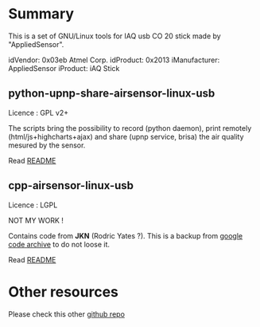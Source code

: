 # Summary 

This is a set of GNU/Linux tools for IAQ usb CO 20 stick made by "AppliedSensor". 

idVendor: 0x03eb Atmel Corp.
idProduct: 0x2013
iManufacturer: AppliedSensor
iProduct: iAQ Stick

## python-upnp-share-airsensor-linux-usb

Licence : GPL v2+

The scripts bring the possibility to record (python daemon), print remotely (html/js+highcharts+ajax) and share
(upnp service, brisa) the air quality mesured by the sensor.

Read [README](python-upnp-share-airsensor-linux-usb/README.md)

## cpp-airsensor-linux-usb

Licence : LGPL

NOT MY WORK ! 

Contains code from **JKN** (Rodric Yates ?). This is a backup from [google code archive](https://code.google.com/archive/p/airsensor-linux-usb/) to do not loose it.

Read [README](cpp-airsensor-linux-usb/README.md)

# Other resources 

Please check this other [github repo](https://github.com/tuxedo0801/usb-sensors-linux) 
